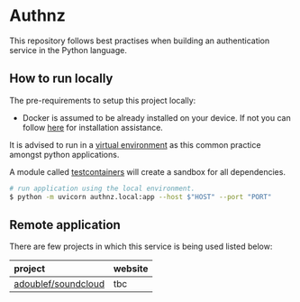 # Authnz

This repository follows best practises when building an authentication service in the Python language.

## How to run locally

The pre-requirements to setup this project locally:

- Docker is assumed to be already installed on your device. If not you can follow [here](https://docs.docker.com/engine/install/) for installation assistance.

It is advised to run in a [virtual environment](https://docs.python.org/3/library/venv.html) as this common practice amongst python applications. 

A module called [testcontainers](https://github.com/testcontainers/testcontainers-python) will create a sandbox for all dependencies.

```bash
# run application using the local environment.
$ python -m uvicorn authnz.local:app --host $"HOST" --port "PORT"
```

## Remote application

There are few projects in which this service is being used listed below:

|project|website|
|:---|:---|
|[adoublef/soundcloud](#)|tbc|
